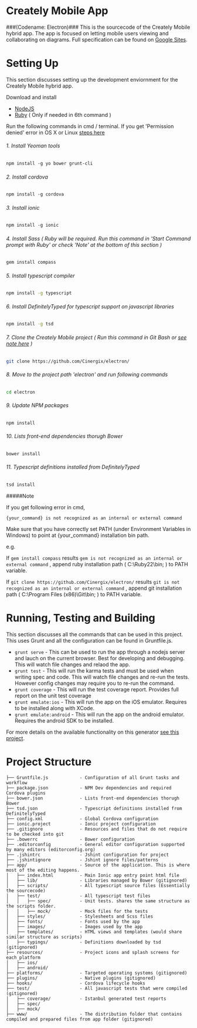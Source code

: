 Creately Mobile App
================
###(Codename: Electron)###
This is the sourcecode of the Creately Mobile hybrid app. The app is focused on letting mobile users viewing and collaborating on diagrams. Full specification can be found on [Google Sites](https://sites.google.com/a/cinergix.com/creately-player-viewer-and-mobile/functional-sepcifications/2-5-creately-mobile).

# Setting Up #
This section discusses setting up the development enviornment for the Creately Mobile hybrid app. 

Download and install

* [NodeJS](https://nodejs.org/en/download/)
* [Ruby](http://rubyinstaller.org/downloads/) ( Only if needed in 6th command  )

Run the following commands in cmd / terminal. If you get 'Permission denied' error in OS X or Linux [ steps  here](https://github.com/sindresorhus/guides/blob/master/npm-global-without-sudo.md)  

###### 1. Install Yeoman tools
 ```sh
 npm install -g yo bower grunt-cli
 ```
###### 2.  Install cordova
```sh
npm install -g cordova
```
###### 3. Install ionic
```sh
npm install -g ionic
```
###### 4. Install Sass ( Ruby will be required. Run this command in 'Start Command prompt with Ruby' or check 'Note' at the bottom of this section )
```sh
gem install compass
```
###### 5. Install typescript compiler
```sh
npm install -g typescript
```
###### 6. Install DefinitelyTyped for typescript support on javascript libraries
```sh
npm install -g tsd
```
###### 7. Clone the Creately Mobile project ( Run this command in Git Bash or [see note here](./README.md#user-content-note) )
```sh
git clone https://github.com/Cinergix/electron/ 
```
###### 8. Move to the project path 'electron' and run following commands
```sh
cd electron
```
###### 9. Update NPM packages
```sh
npm install
```
###### 10. Lists front-end dependencies thorugh Bower
```sh
bower install
```
###### 11. Typescript definitions installed from DefinitelyTyped
```sh
tsd install
```

#####Note

If you get following error in cmd,

`{your_command} is not recognized as an internal or external command`

Make sure that you have correctly set PATH (under Environment Variables in Windows) to point at {your_command} installation bin path.

e.g.

If `gem install compass` results `gem is not recognized as an internal or external command`
, append ruby installation path ( C:\Ruby22\bin; ) to PATH variable.

If `git clone https://github.com/Cinergix/electron/` results `git is not recognized as an internal or external command`
, append git installation path ( C:\Program Files (x86)\Git\bin; ) to PATH variable.


# Running, Testing and Building #
This section discusses all the commands that can be used in this project. This uses Grunt and all the configuration can be found in Gruntfile.js.

* `grunt serve` - This can be used to run the app through a nodejs server and lauch on the current browser. Best for developing and debugging. This will watch file changes and relaod the app.
* `grunt test` - This will run the karma tests and must be used when writing spec and code. This will watch file changes and re-run the tests. However config changes may require you to re-run the command.
* `grunt coverage` - This will run the test coverage report. Provides full report on the unit test coverage
* `grunt emulate:ios` - This will run the app on the iOS emulator. Requires to be installed along with XCode.
* `grunt emulate:android` - This will run the app on the android emulator. Requires the android SDK to be installed. 

For more details on the available functionality on this generator [see this project](https://github.com/diegonetto/generator-ionic/blob/master/README.md).

# Project Structure #

    ├── Gruntfile.js            - Configuration of all Grunt tasks and workflow
    ├── package.json            - NPM Dev dependencies and required Cordova plugins
    ├── bower.json              - Lists front-end dependencies thorugh Bower
    ├── tsd.json                - Typescript definitions installed from DefinitelyTyped 
    ├── config.xml              - Global Cordova configuration
    ├── ionic.project           - Ionic project configuration
    ├── .gitignore              - Resources and files that do not require to be checked into git
    ├── .bowerrc                - Bower configuration
    ├── .editorconfig           - General editor configuration supported by many editors (editorconfig.org)
    ├── .jshintrc               - Jshint configuration for project
    ├── .jshintignore           - Jshint ignore files/patterns
    ├── app/                    - Source of the application. This is where most of the editing happens.
    │   ├── index.html          - Main Ionic app entry point html file
    │   ├── lib/                - Libraries managed by Bower (gitignored)
    │   ├── scripts/            - All typescript source files (Essentially the sourcecode)
    │   ├── test/               - All typescript test files
    │   │   ├── spec/           - Unit tests. shares the same structure as the scripts folder.
    │   │   ├── mock/           - Mock files for the tests
    │   ├── styles/             - Stylesheets and Scss files
    │   ├── fonts/              - Fonts used by the app
    │   ├── images/             - Images used by the app
    │   ├── templates/          - HTML views and templates (would share similar structure as scripts)
    │   ├── typings/            - Definitions downloaded by tsd (gitignored)
    ├── resources/              - Project icons and splash screens for each platform
    │   ├── ios/
    │   ├── android/
    ├── platforms/              - Targeted operating systems (gitignored)
    ├── plugins/                - Native plugins (gitignored)
    ├── hooks/                  - Cordova lifecycle hooks
    ├── test/                   - All javascript tests that were compiled (gitignored)
    │   ├── coverage/           - Istanbul generated test reports
    │   ├── spec/
    │   ├── mock/
    ├── www/                    - The distribution folder that contains compiled and prepared files from app folder (gitignored)
